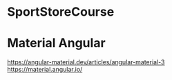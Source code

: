 # SportStoreCourse


# Material Angular

https://angular-material.dev/articles/angular-material-3
https://material.angular.io/